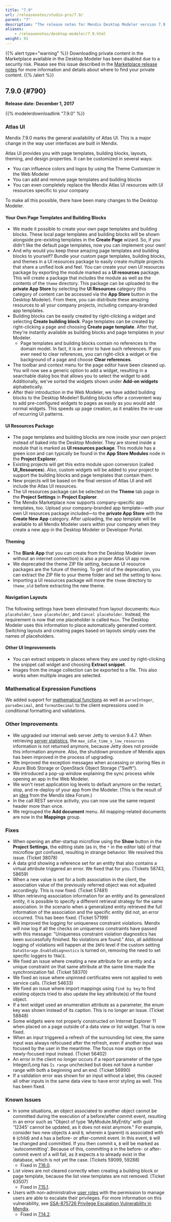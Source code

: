 ```yaml
---
title: "7.9"
url: /releasenotes/studio-pro/7.9/
parent: "7"
description: "The release notes for Mendix Desktop Modeler version 7.9 (including all patches) with details on new features, bug fixes, and known issues."
aliases:
    - /releasenotes/desktop-modeler/7.9.html
weight: 91
---
```


{{% alert type="warning" %}}
Downloading private content in the Marketplace available in the Desktop Modeler has been disabled due to a security risk. Please see this issue described in the [Marketplace release notes](/releasenotes/app-store/#private-fix) for more information and details about where to find your private content.
{{% /alert %}}

## 7.9.0 {#790}

**Release date: December 1, 2017**

{{% modelerdownloadlink "7.9.0" %}}

### Atlas UI 

Mendix 7.9.0 marks the general availability of Atlas UI. This is a major change in the way user interfaces are built in Mendix.

Atlas UI provides you with page templates, building blocks, layouts, theming, and design properties. It can be customized in several ways:

* You can influence colors and logos by using the Theme Customizer in the Web Modeler
* You can add and remove page templates and building blocks
* You can even completely replace the Mendix Atlas UI resources with UI resources specific to your company

To make all this possible, there have been many changes to the Desktop Modeler.

#### Your Own Page Templates and Building Blocks

* We made it possible to create your own page templates and building blocks. These local page templates and building blocks will be shown alongside pre-existing templates in the **Create Page** wizard. So, if you didn’t like the default page templates, now you can implement your own!
* And why would you keep these amazing page templates and building blocks to yourself? Bundle your custom page templates, building blocks, and themes in a UI resources package to easily create multiple projects that share a unified look and feel. You can create your own UI resources package by exporting the module marked as a **UI resources** package. This will create a package that includes the module as well as the contents of the `theme` directory. This package can be uploaded to the **private App Store** by selecting the **UI Resources** category (this category of content can be accessed via the **App Store** button in the Desktop Modeler). From there, you can distribute these amazing resources to all your company projects, including company-branded app templates.
*  Building blocks can be easily created by right-clicking a widget and selecting **Create building block**. Page templates can be created by right-clicking a page and choosing **Create page template**. After that, they're instantly available as building blocks and page templates in your Modeler.
    * Page templates and building blocks contain no references to the domain model. In fact, it is an error to have such references. If you ever need to clear references, you can right-click a widget or the background of a page and choose **Clear references**.
* The toolbar and context menu for the page editor have been cleaned up. You will now see a generic option to add a widget, resulting in a searchable dialog box that allows you to select the widget to add. Additionally, we've sorted the widgets shown under **Add-on widgets** alphabetically.
* After their introduction in the Web Modeler, we have added building blocks to the Desktop Modeler! Building blocks offer a convenient way to add pre-configured widgets to pages as easily as you would add normal widgets. This speeds up page creation, as it enables the re-use of recurring UI patterns.

#### UI Resources Package

* The page templates and building blocks are now inside your own project instead of baked into the Desktop Modeler. They are stored inside a module that is marked as **UI resources package**. This module has a green icon and can typically be found in the **App Store Modules** node in the **Project Explorer**. 
* Existing projects will get this extra module upon conversion (called **UI_Resources**). Also, custom widgets will be added to your project to support the building blocks and page templates that contain them.
* New projects will be based on the final version of Atlas UI and will include the Atlas UI resources.
* The UI resources package can be selected on the **Theme** tab page in the **Project Settings** in **Project Explorer**.
* The Mendix Marketplace now supports company-specific app templates, too. Upload your company-branded app template—with your own UI resources package included—to the **private App Store** with the **Create New App** category. After uploading, the app template will be available to all Mendix Modeler users within your company when they create a new app in the Desktop Modeler or Developer Portal.

#### Theming

* The **Blank App** that you can create from the Desktop Modeler (even without an internet connection) is also a proper Atlas UI app now.
* We deprecated the theme ZIP file setting, because UI resource packages are the future of theming. To get rid of the deprecation, you can extract the ZIP file to your theme folder and set the setting to `None`.
* Importing a UI resources package will move the `theme` directory to `theme_old` before extracting the new theme. 

#### Navigation Layouts

The following settings have been eliminated from layout documents: `Main placeholder`, `Save placeholder`, and `Cancel placeholder`. Instead, the requirement is now that one placeholder is called `Main`. The Desktop Modeler uses this information to place automatically generated content. Switching layouts and creating pages based on layouts simply uses the names of placeholders.

#### Other UI Improvements

* You can extract snippets in places where they are used by right-clicking the snippet call widget and choosing **Extract snippet**.
* Images from the image collection can be exported to a file. This also works when multiple images are selected.

### Mathematical Expression Functions

We added support for [mathematical functions](/refguide7/mathematical-function-calls/) as well as `parseInteger`, `parseDecimal`, and `formatDecimal` to the client expressions used in conditional formatting and validations.

### Other Improvements

* We upgraded our internal web server Jetty to version 9.4.7. When retrieving [server statistics](/refguide7/monitoring-mendix-runtime/#server-statistics), the `max_idle_time_s_low_resources` information is not returned anymore, because Jetty does not provide this information anymore. Also, the shutdown procedure of Mendix apps has been improved in the process of upgrading.
* We improved the exception messages when accessing or storing files in Azure Blob Storage or OpenStack Object Storage ("Swift").
* We introduced a pop-up window explaining the sync process while opening an app in the Web Modeler.
* We won't reset application log levels to default anymore on the restart, stop, and re-deploy of your app from the Modeler. (This is the result of an [idea](https://forum.mendixcloud.com/link/ideas/265) from the Mendix Idea Forum.)
* In the call REST service activity, you can now use the same request header more than once.
* We regrouped the **Add document** menu. All mapping-related documents are now in the **Mappings** group.

### Fixes

* When opening an after-startup microflow using the **Show** button in the **Project Settings**, the editing state (as in, the `*` in the editor tab) of that microflow got confused, resulting in strange behavior. We resolved this issue. (Ticket 38078)
* A data grid showing a reference set for an entity that also contains a virtual attribute triggered an error. We fixed that for you. (Tickets 58743, 58659)
* When a new value is set for a both association in the client, the association value of the previously referred object was not adjusted accordingly. This is now fixed. (Ticket 57481)
* When retrieving association information for an entity and its generalized entity, it is possible to specify a different retrieval strategy for the same association. In the scenario when a generalized entity retrieved the full information of the association and the specific entity did not, an error occurred. This has been fixed. (Ticket 57199)
* We improved the logging for uniqueness constraint violations. Mendix will now log if all the checks on uniqueness constraints have passed with this message: "Uniqueness constraint violation diagnostics has been successfully finished. No violations are found." Also, all additional logging of violations will happen at the `INFO` level if the custom setting `DataStorage.EnableDiagnostics` is turned on, removing the need to set specific loggers to `TRACE`.
* We fixed an issue where creating a new attribute for an entity and a unique constraint on that same attribute at the same time made the synchronization fail. (Ticket 58370)
* We fixed an issue where unpinned certificates were not applied to web service calls. (Ticket 54633)
* We fixed an issue where import mappings using `find by key` to find existing objects tried to also update the key attribute(s) of the found object.
* <a name="58848"></a>If a text widget used an enumeration attribute as a parameter, the enum key was shown instead of its caption. This is no longer an issue. (Ticket 58848)
* Some widgets were not properly constructed on Internet Explorer 11 when placed on a page outside of a data view or list widget. That is now fixed.
* When an input triggered a refresh of the surrounding list view, the same input was always refocused after the refresh, even if another input was focused by the user in the meantime. The focus now stays on the newly-focused input instead. (Ticket 56402)
* An error in the client no longer occurs if a report parameter of the type Integer/Long has `Is range` unchecked but does not have a number range with both a beginning and an end. (Ticket 56990)
* If a validation error was shown for an input without a label, this caused all other inputs in the same data view to have error styling as well. This has been fixed.

### Known Issues

* In some situations, an object associated to another object cannot be committed during the execution of a before/after commit event, resulting in an error such as "Object of type 'MyModule.MyEntity' with guid '12345' cannot be updated, as it does not exist anymore." For example, consider two new objects `A` and `B`, wherein `A` (parent) is associated with `B` (child) and `A` has a before- or after-commit event. In this event, `B` will be changed and committed. If you then commit `A`, `B` will be marked as 'autocommitting'. Because of this, committing `B` in the before- or after-commit event of `A` will fail, as it expects `A` to already exist in the database, which is not yet the case. (Tickets 59099, 59288)
	* Fixed in [7.16.0](/releasenotes/studio-pro/7.16/#59099).
* List views are not cleared correctly when creating a building block or page template, because the list view templates are not removed. (Ticket 63507)
	* Fixed in [7.15.1](/releasenotes/studio-pro/7.15/#63507).
* Users with non-administrative [user roles](/refguide/user-roles/) with the permission to manage users are able to escalate their privileges. For more information on this vulnerability, see [SSA-875726 Privilege Escalation Vulnerability in Mendix](https://new.siemens.com/global/en/products/services/cert.html#SecurityPublications).
	* Fixed in [7.14.2](/releasenotes/studio-pro/7.14/#875726).